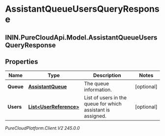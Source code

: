 # AssistantQueueUsersQueryResponse

## ININ.PureCloudApi.Model.AssistantQueueUsersQueryResponse

## Properties

|Name | Type | Description | Notes|
|------------ | ------------- | ------------- | -------------|
| **Queue** | [**AssistantQueue**](AssistantQueue) | The queue information. | [optional] |
| **Users** | [**List&lt;UserReference&gt;**](UserReference) | List of users in the queue for which assistant is assigned. | [optional] |



_PureCloudPlatform.Client.V2 245.0.0_
